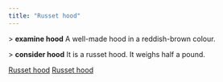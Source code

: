 ```yaml
---
title: "Russet hood"
---
```


\> **examine hood** A well-made hood in a reddish-brown colour.

\> **consider hood** It is a russet hood. It weighs half a pound.

[Russet hood](Category:_Cloth_equipment "wikilink") [Russet
hood](Category:_Head_items "wikilink")